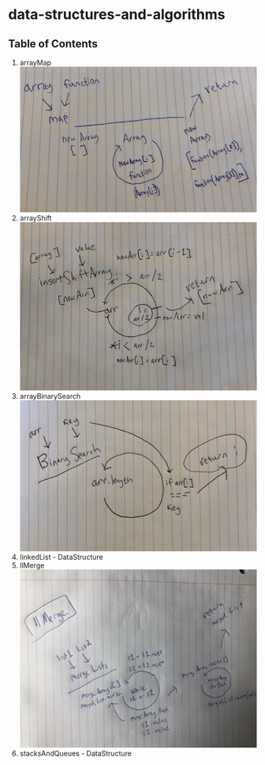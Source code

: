 # data-structures-and-algorithms
## Table of Contents
1) arrayMap ![arrayMap image](./challenges/arrayMap/array-map-whiteboard.JPG)
2) arrayShift ![arrayShift image](./challenges/arrayShift/array-shift-whiteboard.JPG)
3) arrayBinarySearch ![arrayBinarySearch image](./challenges/arrayBinarySearch/array-binary-search-whiteboard.JPG)
4) linkedList - DataStructure
5) llMerge ![llMerge image](./challenges/llMerge/ll-merge-whiteboard.JPG)
6) stacksAndQueues - DataStructure